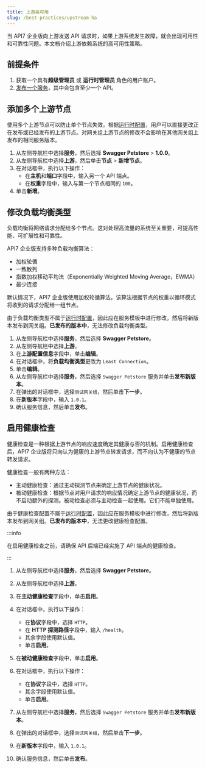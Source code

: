 ```yaml
---
title: 上游高可用
slug: /best-practices/upstream-ha
---
```


当 API7 企业版向上游发送 API 请求时，如果上游系统发生故障，就会出现可用性和可靠性问题。本文档介绍上游依赖系统的高可用性策略。

## 前提条件

1. 获取一个具有**超级管理员** 或 **运行时管理员** 角色的用户账户。
2. [发布一个服务](../getting-started/publish-service.md)，其中会包含至少一个 API。

## 添加多个上游节点

使用多个上游节点可以防止单个节点失效。根据[运行时配置](../key-concepts/services.md#运行时配置)，用户可以直接更改正在发布或已经发布的上游节点。对网关组上游节点的修改不会影响在其他网关组上发布的相同服务版本。

1. 从左侧导航栏中选择**服务**，然后选择 **Swagger Petstore** > **1.0.0**。
2. 从左侧导航栏中选择**上游**，然后单击**节点** > **新增节点**。
3. 在对话框中，执行以下操作：
    - 在**主机**和**端口**字段中，输入另一个 API 端点。
    - 在**权重**字段中，输入与第一个节点相同的 `100`。
3. 单击**新增**。

## 修改负载均衡类型

负载均衡将网络请求分配给多个节点。这对处理高流量的系统至关重要，可提高性能、可扩展性和可靠性。

API7 企业版支持多种负载均衡算法：

- 加权轮循
- 一致散列
- 指数加权移动平均法（Exponentially Weighted Moving Average，EWMA）
- 最少连接

默认情况下，API7 企业版使用加权轮循算法。该算法根据节点的权重以循环模式将收到的请求分配给一组节点。

由于负载均衡类型不属于[运行时配置](../key-concepts/services.md#运行时配置)，因此应在服务模板中进行修改，然后将新版本发布到网关组。**已发布的版本中**，无法修改负载均衡类型。

1. 从左侧导航栏中选择**服务**，然后选择 **Swagger Petstore**。
2. 从左侧导航栏中选择**上游**。
3. 在**上游配置信息**字段中，单击**编辑**。
4. 在对话框中，将**负载均衡类型**更改为 `Least Connection`。
5. 单击**编辑**。
6. 从左侧导航栏中选择**服务**，然后选择 `Swagger Petstore` 服务并单击**发布新版本**。
7. 在弹出的对话框中，选择`测试网关组`，然后单击**下一步**。
8. 在**新版本**字段中，输入 `1.0.1`。
9. 确认服务信息，然后单击**发布**。

## 启用健康检查

健康检查是一种根据上游节点的响应速度确定其健康与否的机制。启用健康检查后，API7 企业版将只向认为健康的上游节点转发请求，而不向认为不健康的节点转发请求。

健康检查一般有两种方法：

- 主动健康检查：通过主动探测节点来确定上游节点的健康状况。
- 被动健康检查：根据节点对用户请求的响应情况确定上游节点的健康状况，而不启动额外的探测。被动检查必须与主动检查一起使用。它们不能单独使用。

由于健康检查配置不属于[运行时配置](../key-concepts/services.md#运行时配置)，因此应在服务模板中进行修改，然后将新版本发布到网关组。**已发布的版本中**，无法更改健康检查配置。

:::info

在启用健康检查之前，请确保 API 后端已经实施了 API 端点的健康检查。

:::

1. 从左侧导航栏中选择**服务**，然后选择 **Swagger Petstore**。
2. 从左侧导航栏中选择**上游**。
3. 在**主动健康检查**字段中，单击**启用**。
4. 在对话框中，执行以下操作：
    - 在**协议**字段中，选择 `HTTP`。
    - 在 **HTTP 探测路径**字段中，输入 `/health`。
    - 其余字段使用默认值。
    - 单击**启用**。

5. 在**被动健康检查**字段中，单击**启用**。
6. 在对话框中，执行以下操作：
    - 在**协议**字段中，选择 `HTTP`。
    - 其余字段使用默认值。
    - 单击**启用**。
7. 从左侧导航栏中选择**服务**，然后选择 `Swagger Petstore` 服务并单击**发布新版本**。
8. 在弹出的对话框中，选择`测试网关组`，然后单击**下一步**。
9. 在**新版本**字段中，输入 `1.0.1`。
10. 确认服务信息，然后单击**发布**。